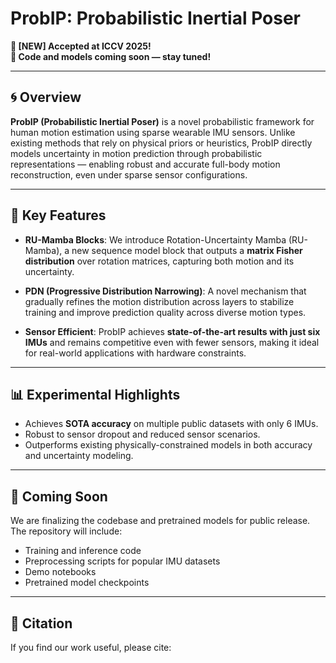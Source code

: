 # ProbIP: Probabilistic Inertial Poser

**📰 [NEW] Accepted at ICCV 2025!**  
**🚀 Code and models coming soon — stay tuned!**

---

## 🌀 Overview

**ProbIP (Probabilistic Inertial Poser)** is a novel probabilistic framework for human motion estimation using sparse wearable IMU sensors. Unlike existing methods that rely on physical priors or heuristics, ProbIP directly models uncertainty in motion prediction through probabilistic representations — enabling robust and accurate full-body motion reconstruction, even under sparse sensor configurations.

---

## 🔬 Key Features

- **RU-Mamba Blocks**: We introduce Rotation-Uncertainty Mamba (RU-Mamba), a new sequence model block that outputs a **matrix Fisher distribution** over rotation matrices, capturing both motion and its uncertainty.
  
- **PDN (Progressive Distribution Narrowing)**: A novel mechanism that gradually refines the motion distribution across layers to stabilize training and improve prediction quality across diverse motion types.

- **Sensor Efficient**: ProbIP achieves **state-of-the-art results with just six IMUs** and remains competitive even with fewer sensors, making it ideal for real-world applications with hardware constraints.

---

## 📊 Experimental Highlights

- Achieves **SOTA accuracy** on multiple public datasets with only 6 IMUs.
- Robust to sensor dropout and reduced sensor scenarios.
- Outperforms existing physically-constrained models in both accuracy and uncertainty modeling.

---

## 📁 Coming Soon

We are finalizing the codebase and pretrained models for public release. The repository will include:

- Training and inference code
- Preprocessing scripts for popular IMU datasets
- Demo notebooks
- Pretrained model checkpoints

---

## 📝 Citation

If you find our work useful, please cite:
